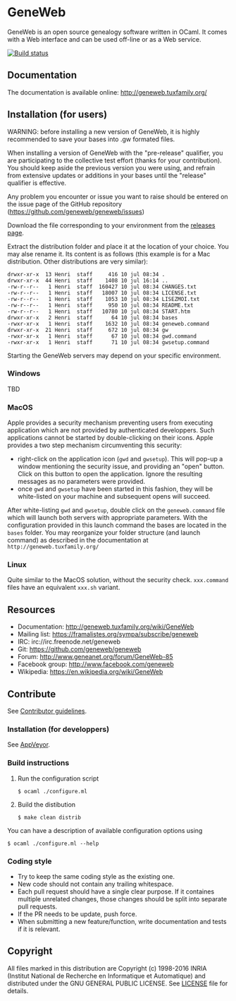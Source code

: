 # GeneWeb

GeneWeb is an open source genealogy software written in OCaml. It comes
with a Web interface and can be used off-line or as a Web service.

[![Build status](https://ci.appveyor.com/api/projects/status/5a5yk7jvxk332pxu/branch/master?svg=true)](https://ci.appveyor.com/project/geneweb/geneweb/branch/master)

## Documentation

The documentation is available online: http://geneweb.tuxfamily.org/

## Installation (for users)

WARNING: before installing a new version of GeneWeb, it is highly recommended to save
your bases into .gw formated files.

When installing a version of GeneWeb with the "pre-release" qualifier, you are
participating to the collective test effort (thanks for your contribution). You should keep aside the previous version 
you were using, and refrain from extensive updates or additions in your bases
until the "release" qualifier is effective.

Any problem you encounter or issue you want to raise should be entered on the issue page
of the GitHub repository (https://github.com/geneweb/geneweb/issues)

Download the file corresponding to your environment from
the [releases page](https://github.com/geneweb/geneweb/releases).

Extract the distribution folder and place it at the location of your choice. You may alse rename it.
Its content is as follows (this example is for a Mac distribution.
Other distributions are very similar):
```
drwxr-xr-x  13 Henri  staff     416 10 jul 08:34 .
drwxr-xr-x  44 Henri  staff    1408 10 jul 16:14 ..
-rw-r--r--   1 Henri  staff  160427 10 jul 08:34 CHANGES.txt
-rw-r--r--   1 Henri  staff   18007 10 jul 08:34 LICENSE.txt
-rw-r--r--   1 Henri  staff    1053 10 jul 08:34 LISEZMOI.txt
-rw-r--r--   1 Henri  staff     950 10 jul 08:34 README.txt
-rw-r--r--   1 Henri  staff   10780 10 jul 08:34 START.htm
drwxr-xr-x   2 Henri  staff      64 10 jul 08:34 bases
-rwxr-xr-x   1 Henri  staff    1632 10 jul 08:34 geneweb.command
drwxr-xr-x  21 Henri  staff     672 10 jul 08:34 gw
-rwxr-xr-x   1 Henri  staff      67 10 jul 08:34 gwd.command
-rwxr-xr-x   1 Henri  staff      71 10 jul 08:34 gwsetup.command
```

Starting the GeneWeb servers may depend on your specific environment.

### Windows

TBD

### MacOS

Apple provides a security mechanism preventing users from executing application
which are not provided by authenticated developpers. Such applications cannot be started
by double-clicking on their icons.
Apple provides a two step mechanism circumventing this security:
* right-click on the application icon (```gwd``` and ```gwsetup```). This will pop-up a window
mentioning the security issue, and providing an "open" button. Click on this button to open
the application. Ignore the resulting messages as no parameters were provided.
* once ```gwd``` and ```gwsetup``` have been started in this fashion, they will be white-listed
on your machine and subsequent opens will succeed.

After white-listing ```gwd``` and ```gwsetup```, double click on the ```geneweb.command```
file which will launch both servers with appropriate parameters.
With the configuration provided in this launch command the bases are located in
the ```bases``` folder.
You may reorganize your folder structure (and launch command) as described in the
documentation at ```http://geneweb.tuxfamily.org/```

### Linux

Quite similar to the MacOS solution, without the security check.
```xxx.command``` files have an equivalent ```xxx.sh``` variant.

## Resources

* Documentation: http://geneweb.tuxfamily.org/wiki/GeneWeb
* Mailing list: https://framalistes.org/sympa/subscribe/geneweb
* IRC: irc://irc.freenode.net/geneweb
* Git: https://github.com/geneweb/geneweb
* Forum: http://www.geneanet.org/forum/GeneWeb-85
* Facebook group: http://www.facebook.com/geneweb
* Wikipedia: https://en.wikipedia.org/wiki/GeneWeb

## Contribute

See [Contributor guidelines](CONTRIBUTING.md).

### Installation (for developpers)

See [AppVeyor](appveyor.yml).

### Build instructions

1. Run the configuration script
   ```
   $ ocaml ./configure.ml
   ```
2. Build the distibution
   ```
   $ make clean distrib
   ```

You can have a description of available configuration options using
```
$ ocaml ./configure.ml --help
```

### Coding style

* Try to keep the same coding style as the existing one.
* New code should not contain any trailing whitespace.
* Each pull request should have a single clear purpose. If it containes
  multiple unrelated changes, those changes should be split into
  separate pull requests.
* If the PR needs to be update, push force.
* When submitting a new feature/function, write documentation and tests if it is relevant.

## Copyright

All files marked in this distribution are Copyright (c) 1998-2016 INRIA
(Institut National de Recherche en Informatique et Automatique) and
distributed under the GNU GENERAL PUBLIC LICENSE. See [LICENSE](LICENSE) file
for details.
